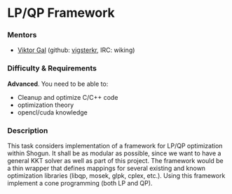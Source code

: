 # LP/QP Framework

### Mentors
 * [Viktor Gal](http://maeth.com/) (github: [vigsterkr](https://github.com/vigsterkr), IRC: wiking)

### Difficulty & Requirements
**Advanced**. You need to be able to:
 - Cleanup and optimize C/C++ code
 - optimization theory
 - opencl/cuda knowledge

### Description
This task considers implementation of a framework for LP/QP optimization within Shogun. It shall be as modular as possible, since we want to have a general KKT solver as well as part of this project. The framework would be a thin wrapper that defines mappings for several existing and known optimization libraries (libqp, mosek, glpk, cplex, etc.). Using this framework implement a cone programming (both LP and QP).
